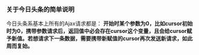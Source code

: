 ### 关于今日头条的简单说明

今日头条系基本上所有的Ajax请求都是：
**开始时某个参数为0，比如cursor初始时为0，携带参数请求后，返回值中必会存在cursor这个变量，且会给cursor赋予新值。若想请求下一条数据，需要携带新赋值的cursor再次发送新请求，如此周而复始。**
